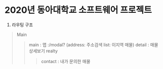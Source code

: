 # 2020년 동아대학교 소프트웨어 프로젝트

1. 라우팅 구조

> Main
>> main : 맵 :/modal? (address: 주소검색 list: 이지역 매물)
>> detail : 매물 상세보기
>> realty 
>>> contact : 내가 문의한 매물
